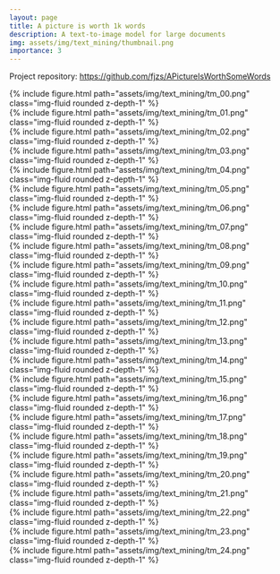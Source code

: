 ```yaml
---
layout: page
title: A picture is worth 1k words
description: A text-to-image model for large documents
img: assets/img/text_mining/thumbnail.png
importance: 3
---
```


Project repository: <https://github.com/fjzs/APictureIsWorthSomeWords>


<div class="row"><div class="col-sm mt-3 mt-md-0">
    {% include figure.html path="assets/img/text_mining/tm_00.png" class="img-fluid rounded z-depth-1" %}
</div></div>
<div class="row"><div class="col-sm mt-3 mt-md-0">
    {% include figure.html path="assets/img/text_mining/tm_01.png" class="img-fluid rounded z-depth-1" %}
</div></div>
<div class="row"><div class="col-sm mt-3 mt-md-0">
    {% include figure.html path="assets/img/text_mining/tm_02.png" class="img-fluid rounded z-depth-1" %}
</div></div>
<div class="row"><div class="col-sm mt-3 mt-md-0">
    {% include figure.html path="assets/img/text_mining/tm_03.png" class="img-fluid rounded z-depth-1" %}
</div></div>
<div class="row"><div class="col-sm mt-3 mt-md-0">
    {% include figure.html path="assets/img/text_mining/tm_04.png" class="img-fluid rounded z-depth-1" %}
</div></div>
<div class="row"><div class="col-sm mt-3 mt-md-0">
    {% include figure.html path="assets/img/text_mining/tm_05.png" class="img-fluid rounded z-depth-1" %}
</div></div>
<div class="row"><div class="col-sm mt-3 mt-md-0">
    {% include figure.html path="assets/img/text_mining/tm_06.png" class="img-fluid rounded z-depth-1" %}
</div></div>
<div class="row"><div class="col-sm mt-3 mt-md-0">
    {% include figure.html path="assets/img/text_mining/tm_07.png" class="img-fluid rounded z-depth-1" %}
</div></div>
<div class="row"><div class="col-sm mt-3 mt-md-0">
    {% include figure.html path="assets/img/text_mining/tm_08.png" class="img-fluid rounded z-depth-1" %}
</div></div>
<div class="row"><div class="col-sm mt-3 mt-md-0">
    {% include figure.html path="assets/img/text_mining/tm_09.png" class="img-fluid rounded z-depth-1" %}
</div></div>
<div class="row"><div class="col-sm mt-3 mt-md-0">
    {% include figure.html path="assets/img/text_mining/tm_10.png" class="img-fluid rounded z-depth-1" %}
</div></div>
<div class="row"><div class="col-sm mt-3 mt-md-0">
    {% include figure.html path="assets/img/text_mining/tm_11.png" class="img-fluid rounded z-depth-1" %}
</div></div>
<div class="row"><div class="col-sm mt-3 mt-md-0">
    {% include figure.html path="assets/img/text_mining/tm_12.png" class="img-fluid rounded z-depth-1" %}
</div></div>
<div class="row"><div class="col-sm mt-3 mt-md-0">
    {% include figure.html path="assets/img/text_mining/tm_13.png" class="img-fluid rounded z-depth-1" %}
</div></div>
<div class="row"><div class="col-sm mt-3 mt-md-0">
    {% include figure.html path="assets/img/text_mining/tm_14.png" class="img-fluid rounded z-depth-1" %}
</div></div>
<div class="row"><div class="col-sm mt-3 mt-md-0">
    {% include figure.html path="assets/img/text_mining/tm_15.png" class="img-fluid rounded z-depth-1" %}
</div></div>
<div class="row"><div class="col-sm mt-3 mt-md-0">
    {% include figure.html path="assets/img/text_mining/tm_16.png" class="img-fluid rounded z-depth-1" %}
</div></div>
<div class="row"><div class="col-sm mt-3 mt-md-0">
    {% include figure.html path="assets/img/text_mining/tm_17.png" class="img-fluid rounded z-depth-1" %}
</div></div>
<div class="row"><div class="col-sm mt-3 mt-md-0">
    {% include figure.html path="assets/img/text_mining/tm_18.png" class="img-fluid rounded z-depth-1" %}
</div></div>
<div class="row"><div class="col-sm mt-3 mt-md-0">
    {% include figure.html path="assets/img/text_mining/tm_19.png" class="img-fluid rounded z-depth-1" %}
</div></div>
<div class="row"><div class="col-sm mt-3 mt-md-0">
    {% include figure.html path="assets/img/text_mining/tm_20.png" class="img-fluid rounded z-depth-1" %}
</div></div>
<div class="row"><div class="col-sm mt-3 mt-md-0">
    {% include figure.html path="assets/img/text_mining/tm_21.png" class="img-fluid rounded z-depth-1" %}
</div></div>
<div class="row"><div class="col-sm mt-3 mt-md-0">
    {% include figure.html path="assets/img/text_mining/tm_22.png" class="img-fluid rounded z-depth-1" %}
</div></div>
<div class="row"><div class="col-sm mt-3 mt-md-0">
    {% include figure.html path="assets/img/text_mining/tm_23.png" class="img-fluid rounded z-depth-1" %}
</div></div>
<div class="row"><div class="col-sm mt-3 mt-md-0">
    {% include figure.html path="assets/img/text_mining/tm_24.png" class="img-fluid rounded z-depth-1" %}
</div></div>

